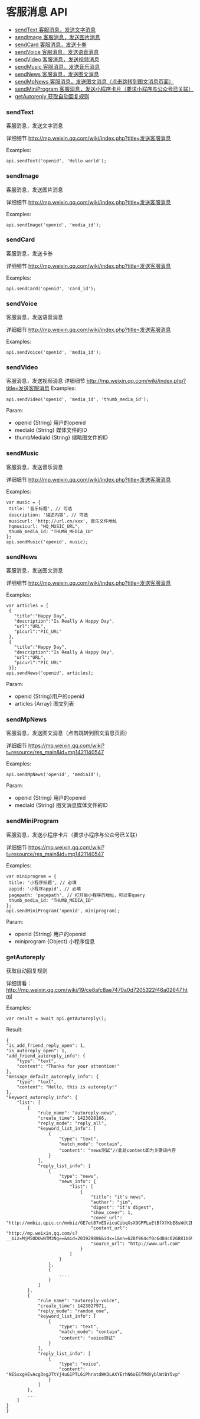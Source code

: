 # 客服消息 API


- [sendText 客服消息，发送文字消息](#sendText)
- [sendImage 客服消息，发送图片消息](#sendImage)
- [sendCard 客服消息，发送卡券](#sendCard)
- [sendVoice 客服消息，发送语音消息](#sendVoice)
- [sendVideo 客服消息，发送视频消息](#sendVideo)
- [sendMusic 客服消息，发送音乐消息](#sendMusic)
- [sendNews 客服消息，发送图文消息](#sendNews)
- [sendMpNews 客服消息，发送图文消息（点击跳转到图文消息页面）](#sendMpNews)
- [sendMiniProgram 客服消息，发送小程序卡片（要求小程序与公众号已关联）](#sendMiniProgram)
- [getAutoreply 获取自动回复规则](#getAutoreply)


### sendText
客服消息，发送文字消息

详细细节 http://mp.weixin.qq.com/wiki/index.php?title=发送客服消息

Examples:
```
api.sendText('openid', 'Hello world');
```

### sendImage
客服消息，发送图片消息

详细细节 http://mp.weixin.qq.com/wiki/index.php?title=发送客服消息

Examples:
```
api.sendImage('openid', 'media_id');
```

### sendCard
客服消息，发送卡券

详细细节 http://mp.weixin.qq.com/wiki/index.php?title=发送客服消息

Examples:
```
api.sendCard('openid', 'card_id');
```

### sendVoice
客服消息，发送语音消息

详细细节 http://mp.weixin.qq.com/wiki/index.php?title=发送客服消息

Examples:
```
api.sendVoice('openid', 'media_id');
```

### sendVideo
客服消息，发送视频消息
详细细节 http://mp.weixin.qq.com/wiki/index.php?title=发送客服消息
Examples:
```
api.sendVideo('openid', 'media_id', 'thumb_media_id');
```
Param: 
- openid {String} 用户的openid
- mediaId {String} 媒体文件的ID
- thumbMediaId {String} 缩略图文件的ID

### sendMusic
客服消息，发送音乐消息

详细细节 http://mp.weixin.qq.com/wiki/index.php?title=发送客服消息

Examples:
```
var music = {
 title: '音乐标题', // 可选
 description: '描述内容', // 可选
 musicurl: 'http://url.cn/xxx', 音乐文件地址
 hqmusicurl: "HQ_MUSIC_URL",
 thumb_media_id: "THUMB_MEDIA_ID"
};
api.sendMusic('openid', music);
```

### sendNews
客服消息，发送图文消息

详细细节 http://mp.weixin.qq.com/wiki/index.php?title=发送客服消息

Examples:
```
var articles = [
 {
   "title":"Happy Day",
   "description":"Is Really A Happy Day",
   "url":"URL",
   "picurl":"PIC_URL"
 },
 {
   "title":"Happy Day",
   "description":"Is Really A Happy Day",
   "url":"URL",
   "picurl":"PIC_URL"
 }];
api.sendNews('openid', articles);
```
Param:
- openid {String}用户的openid
- articles {Array} 图文列表

### sendMpNews
客服消息，发送图文消息（点击跳转到图文消息页面）

详细细节 https://mp.weixin.qq.com/wiki?t=resource/res_main&id=mp1421140547

Examples:
```
api.sendMpNews('openid', 'mediaId');
```
Param: 
- openid {String} 用户的openid
- mediaId {String} 图文消息媒体文件的ID

### sendMiniProgram
客服消息，发送小程序卡片（要求小程序与公众号已关联）

详细细节 https://mp.weixin.qq.com/wiki?t=resource/res_main&id=mp1421140547

Examples:
```
var miniprogram = {
 title: '小程序标题', // 必填
 appid: '小程序appid', // 必填
 pagepath: 'pagepath', // 打开后小程序的地址，可以带query
 thumb_media_id: "THUMB_MEDIA_ID"
};
api.sendMiniProgram('openid', miniprogram);
```
Param:
- openid {String} 用户的openid
- miniprogram {Object} 小程序信息

### getAutoreply
获取自动回复规则

详细请看：<http://mp.weixin.qq.com/wiki/19/ce8afc8ae7470a0d7205322f46a02647.html>

Examples:
```
var result = await api.getAutoreply();
```
Result:
```
{
"is_add_friend_reply_open": 1,
"is_autoreply_open": 1,
"add_friend_autoreply_info": {
    "type": "text",
    "content": "Thanks for your attention!"
},
"message_default_autoreply_info": {
    "type": "text",
    "content": "Hello, this is autoreply!"
},
"keyword_autoreply_info": {
    "list": [
        {
            "rule_name": "autoreply-news",
            "create_time": 1423028166,
            "reply_mode": "reply_all",
            "keyword_list_info": [
                {
                    "type": "text",
                    "match_mode": "contain",
                    "content": "news测试"//此处content即为关键词内容
                }
            ],
            "reply_list_info": [
                {
                    "type": "news",
                    "news_info": {
                        "list": [
                            {
                                "title": "it's news",
                                "author": "jim",
                                "digest": "it's digest",
                                "show_cover": 1,
                                "cover_url": "http://mmbiz.qpic.cn/mmbiz/GE7et87vE9vicuCibqXsX9GPPLuEtBfXfKbE8sWdt2DDcL0dMfQWJWTVn1N8DxI0gcRmrtqBOuwQHeuPKmFLK0ZQ/0",
                                "content_url": "http://mp.weixin.qq.com/s?__biz=MjM5ODUwNTM3Ng==&mid=203929886&idx=1&sn=628f964cf0c6d84c026881b6959aea8b#rd",
                                "source_url": "http://www.url.com"
                            }
                        ]
                    }
                },
                {
                    ....
                }
            ]
        },
        {
            "rule_name": "autoreply-voice",
            "create_time": 1423027971,
            "reply_mode": "random_one",
            "keyword_list_info": [
                {
                    "type": "text",
                    "match_mode": "contain",
                    "content": "voice测试"
                }
            ],
            "reply_list_info": [
                {
                    "type": "voice",
                    "content": "NESsxgHEvAcg3egJTtYj4uG1PTL6iPhratdWKDLAXYErhN6oEEfMdVyblWtBY5vp"
                }
            ]
        },
        ...
    ]
}
}
```